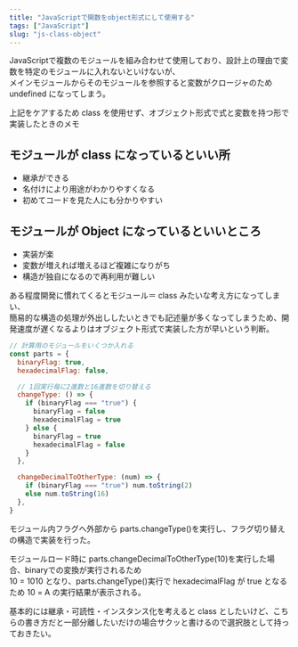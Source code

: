 ```yaml
---
title: "JavaScriptで関数をobject形式にして使用する"
tags: ["JavaScript"]
slug: "js-class-object"
---
```


JavaScriptで複数のモジュールを組み合わせて使用しており、設計上の理由で変数を特定のモジュールに入れないといけないが、  
メインモジュールからそのモジュールを参照すると変数がクロージャのため undefined になってしまう。  

上記をケアするため class を使用せず、オブジェクト形式で式と変数を持つ形で実装したときのメモ  

## モジュールが class になっているといい所

- 継承ができる
- 名付けにより用途がわかりやすくなる
- 初めてコードを見た人にも分かりやすい

## モジュールが Object になっているといいところ

- 実装が楽
- 変数が増えれば増えるほど複雑になりがち
- 構造が独自になるので再利用が難しい

ある程度開発に慣れてくるとモジュール＝ class みたいな考え方になってしまい、  
簡易的な構造の処理が外出ししたいときでも記述量が多くなってしまうため、開発速度が遅くなるよりはオブジェクト形式で実装した方が早いという判断。

```js
// 計算用のモジュールをいくつか入れる
const parts = {
  binaryFlag: true,
  hexadecimalFlag: false,

  // 1回実行毎に2進数と16進数を切り替える
  changeType: () => {
    if (binaryFlag === "true") {
      binaryFlag = false
      hexadecimalFlag = true
    } else {
      binaryFlag = true
      hexadecimalFlag = false
    }
  },

  changeDecimalToOtherType: (num) => {
    if (binaryFlag === "true") num.toString(2)
    else num.toString(16)
  },
}
```

モジュール内フラグへ外部から parts.changeType()を実行し、フラグ切り替えの構造で実装を行った。  

モジュールロード時に parts.changeDecimalToOtherType(10)を実行した場合、binaryでの変換が実行されるため  
10 = 1010 となり、parts.changeType()実行で hexadecimalFlag が true となるため 10 = A の実行結果が表示される。  

基本的には継承・可読性・インスタンス化を考えると class としたいけど、こちらの書き方だと一部分離したいだけの場合サクッと書けるので選択肢として持っておきたい。  
